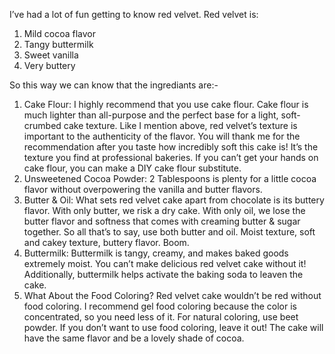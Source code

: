 
I’ve had a lot of fun getting to know red velvet. Red velvet is:
1. Mild cocoa flavor
2. Tangy buttermilk
3. Sweet vanilla
4. Very buttery

So this way we can know that the ingrediants are:-



1. Cake Flour: I highly recommend that you use cake flour. Cake flour is much lighter than all-purpose and the perfect base for a light, soft-crumbed cake texture. Like I mention above, red velvet’s texture is important to the authenticity of the flavor. You will thank me for the recommendation after you taste how incredibly soft this cake is! It’s the texture you find at professional bakeries. If you can’t get your hands on cake flour, you can make a DIY cake flour substitute.
2. Unsweetened Cocoa Powder: 2 Tablespoons is plenty for a little cocoa flavor without overpowering the vanilla and butter flavors.
3. Butter & Oil: What sets red velvet cake apart from chocolate is its buttery flavor. With only butter, we risk a dry cake. With only oil, we lose the butter flavor and softness that comes with creaming butter & sugar together. So all that’s to say, use both butter and oil. Moist texture, soft and cakey texture, buttery flavor. Boom.
4. Buttermilk: Buttermilk is tangy, creamy, and makes baked goods extremely moist. You can’t make delicious red velvet cake without it! Additionally, buttermilk helps activate the baking soda to leaven the cake.
5. What About the Food Coloring?
Red velvet cake wouldn’t be red without food coloring. I recommend gel food coloring because the color is concentrated, so you need less of it. For natural coloring, use beet powder. If you don’t want to use food coloring, leave it out! The cake will have the same flavor and be a lovely shade of cocoa.